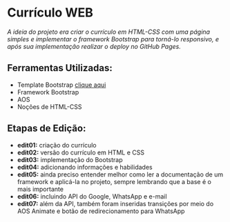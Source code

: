 # Currículo WEB

*A ideia do projeto era criar o currículo em HTML-CSS com uma página simples e implementar o framework Bootstrap para torná-lo responsivo, e após sua implementação realizar o deploy no GitHub Pages.*

## Ferramentas Utilizadas:

- Template Bootstrap [clique aqui](https://startbootstrap.com/theme/resume)
- Framework Bootstrap
- AOS
- Noções de HTML-CSS

## Etapas de Edição:

- **edit01:** criação do currículo
- **edit02:** versão do currículo em HTML e CSS
- **edit03:** implementação do Bootstrap
- **edit04:** adicionando informações e habilidades
- **edit05:** ainda preciso entender melhor como ler a documentação de um framework e aplicá-la no projeto, sempre lembrando que a base é o mais importante
- **edit06:** incluindo API do Google, WhatsApp e e-mail
- **edit07:** além da API, também foram inseridas transições por meio do AOS Animate e botão de redirecionamento para WhatsApp

